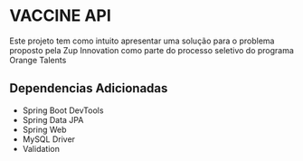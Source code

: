 # VACCINE API

Este projeto tem como intuito apresentar uma solução para o problema proposto pela Zup Innovation como parte do processo seletivo do programa Orange Talents

## Dependencias Adicionadas
* Spring Boot DevTools
* Spring Data JPA
* Spring Web
* MySQL Driver
* Validation